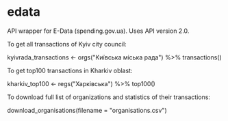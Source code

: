 # edata
API wrapper for E-Data (spending.gov.ua). Uses API version 2.0. 

To get all transactions of Kyiv city council:

kyivrada_transactions <- 
  orgs("Київська міська рада") %>%
  transactions()

To get top100 transactions in Kharkiv oblast:

kharkiv_top100 <- 
  regs("Харківська") %>%
  top100()

To download full list of organizations and statistics of their transactions:

download_organisations(filename = "organisations.csv")